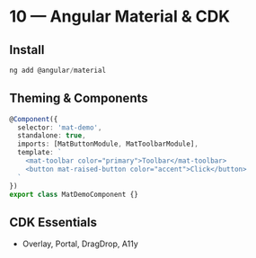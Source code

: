 # 10 — Angular Material & CDK

## Install
```powershell
ng add @angular/material
```

## Theming & Components
```ts
@Component({
  selector: 'mat-demo',
  standalone: true,
  imports: [MatButtonModule, MatToolbarModule],
  template: `
    <mat-toolbar color="primary">Toolbar</mat-toolbar>
    <button mat-raised-button color="accent">Click</button>
  `
})
export class MatDemoComponent {}
```

## CDK Essentials
- Overlay, Portal, DragDrop, A11y
